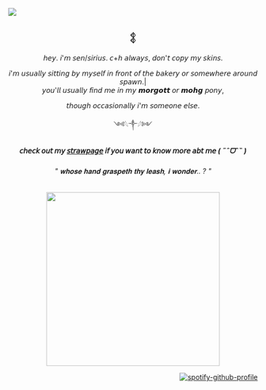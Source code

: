 ![](https://komarev.com/ghpvc/?username=sensyuii&color=393935&style=flat-square&label=_stalkers_)
<div align="center">

### 𒉭

<div align="center">


𝘩𝘦𝘺. 𝘪'𝘮 𝘴𝘦𝘯/𝘴𝘪𝘳𝘪𝘶𝘴. 𝘤+𝘩 𝘢𝘭𝘸𝘢𝘺𝘴, 𝘥𝘰𝘯'𝘵 𝘤𝘰𝘱𝘺 𝘮𝘺 𝘴𝘬𝘪𝘯𝘴.
<div></div>
𝘪'𝘮 𝘶𝘴𝘶𝘢𝘭𝘭𝘺 𝘴𝘪𝘵𝘵𝘪𝘯𝘨 𝘣𝘺 𝘮𝘺𝘴𝘦𝘭𝘧 𝘪𝘯 𝘧𝘳𝘰𝘯𝘵 𝘰𝘧 𝘵𝘩𝘦 𝘣𝘢𝘬𝘦𝘳𝘺 𝘰𝘳 𝘴𝘰𝘮𝘦𝘸𝘩𝘦𝘳𝘦 𝘢𝘳𝘰𝘶𝘯𝘥 𝘴𝘱𝘢𝘸𝘯.|
<div></div>
𝘺𝘰𝘶'𝘭𝘭 𝘶𝘴𝘶𝘢𝘭𝘭𝘺 𝘧𝘪𝘯𝘥 𝘮𝘦 𝘪𝘯 𝘮𝘺 𝙢𝙤𝙧𝙜𝙤𝙩𝙩 𝘰𝘳 𝙢𝙤𝙝𝙜 𝘱𝘰𝘯𝘺,

𝘵𝘩𝘰𝘶𝘨𝘩 𝘰𝘤𝘤𝘢𝘴𝘪𝘰𝘯𝘢𝘭𝘭𝘺 𝘪'𝘮 𝘴𝘰𝘮𝘦𝘰𝘯𝘦 𝘦𝘭𝘴𝘦.
<div></div>

༺𓆩༒︎𓆪༻
<div></div>

##### 𝘤𝘩𝘦𝘤𝘬 𝘰𝘶𝘵 𝘮𝘺 [𝘴𝘵𝘳𝘢𝘸𝘱𝘢𝘨𝘦](https://sensyui.straw.page) 𝘪𝘧 𝘺𝘰𝘶 𝘸𝘢𝘯𝘵 𝘵𝘰 𝘬𝘯𝘰𝘸 𝘮𝘰𝘳𝘦 𝘢𝘣𝘵 𝘮𝘦 ( ˶ˆᗜˆ˵ )

###### " 𝐰𝐡𝐨𝐬𝐞 𝐡𝐚𝐧𝐝 𝐠𝐫𝐚𝐬𝐩𝐞𝐭𝐡 𝐭𝐡𝐲 𝐥𝐞𝐚𝐬𝐡, 𝐢 𝐰𝐨𝐧𝐝𝐞𝐫.. ? "
<div align="center">
<img height="350" src="https://i.imgur.com/BpPtV2L.png">
  

<div align="right">

[![spotify-github-profile](https://spotify-github-profile.kittinanx.com/api/view?uid=w3fh1c1w6dx0lm54eszffhs5x&cover_image=true&theme=novatorem&show_offline=false&background_color=121212&interchange=true&bar_color=445a51&bar_color_cover=false)](https://spotify-github-profile.kittinanx.com/api/view?uid=w3fh1c1w6dx0lm54eszffhs5x&redirect=true)

